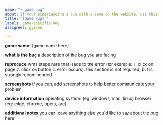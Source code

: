 ```yaml
---
name: "⌨ game bug"
about: if your experiencing a bug with a game on the website, use this template
title: "[Game Bug] "
labels: game-specific bug
assignees: gyraee

---
```


**game name:** [game name here]

**what is the bug**
a description of the bug you are facing

**reproduce**
write steps here that leads to the error (for example: 1. click on page 2. click on button 3. error occurs). this section is not required, but is strongly recommended

**screenshots**
if you can, add screenshots to help better communicate your problem

**device information**
operating system: (eg: windows, mac, linux)
browser (eg: edge, chrome, opera, arc)

**additional notes**
you can leave anything else you'd like to say about the bug here

